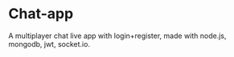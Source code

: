 # Chat-app
A multiplayer chat live app with login+register, made with node.js, mongodb, jwt, socket.io.
